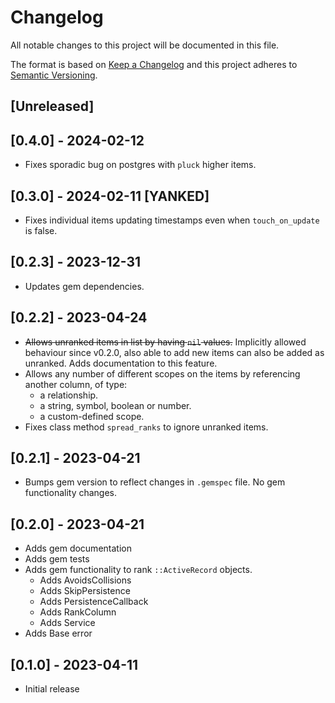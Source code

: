 # Changelog

All notable changes to this project will be documented in this file.
 
The format is based on [Keep a Changelog](http://keepachangelog.com/)
and this project adheres to [Semantic Versioning](http://semver.org/).

## [Unreleased]

## [0.4.0] - 2024-02-12

- Fixes sporadic bug on postgres with `pluck` higher items.

## [0.3.0] - 2024-02-11 [YANKED]

- Fixes individual items updating timestamps even when `touch_on_update` is false.

## [0.2.3] - 2023-12-31

- Updates gem dependencies.

## [0.2.2] - 2023-04-24

- ~~Allows unranked items in list by having `nil` values.~~ Implicitly allowed behaviour since v0.2.0, also able to add new items can also be added as unranked. Adds documentation to this feature.
- Allows any number of different scopes on the items by referencing another column, of type:
  - a relationship.
  - a string, symbol, boolean or number.
  - a custom-defined scope.
- Fixes class method `spread_ranks` to ignore unranked items.

## [0.2.1] - 2023-04-21

- Bumps gem version to reflect changes in `.gemspec` file. No gem functionality changes.

## [0.2.0] - 2023-04-21

- Adds gem documentation
- Adds gem tests
- Adds gem functionality to rank `::ActiveRecord` objects.
  - Adds AvoidsCollisions
  - Adds SkipPersistence
  - Adds PersistenceCallback
  - Adds RankColumn
  - Adds Service
- Adds Base error

## [0.1.0] - 2023-04-11

- Initial release
